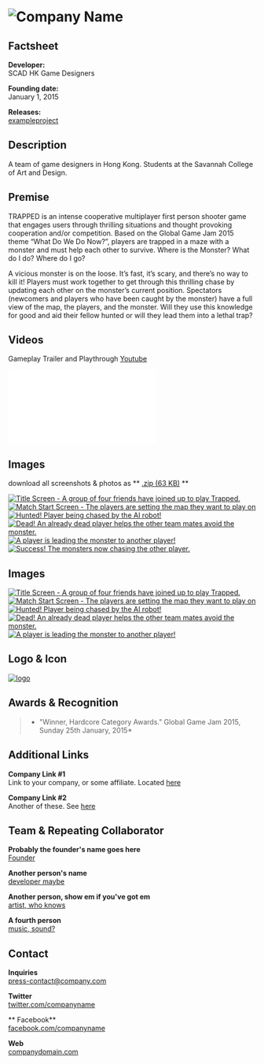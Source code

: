 # ![Company Name](assets/images/header.png)

## Factsheet

**Developer:**  
SCAD HK Game Designers

**Founding date:**  
January 1, 2015

**Releases:**  
[exampleproject][example_project]

## Description

A team of game designers in Hong Kong. Students at the Savannah College of Art and Design.

## Premise

TRAPPED is an intense cooperative multiplayer first person shooter game that engages users through thrilling situations and thought provoking cooperation and/or competition. Based on the Global Game Jam 2015 theme “What Do We Do Now?”, players are trapped in a maze with a monster and must help each other to survive. Where is the Monster? What do I do? Where do I go?

A vicious monster is on the loose. It’s fast, it’s scary, and there’s no way to kill it! Players must work together to get through this thrilling chase by updating each other on the monster’s current position. Spectators (newcomers and players who have been caught by the monster) have a full view of the map, the players, and the monster. Will they use this knowledge for good and aid their fellow hunted or will they lead them into a lethal trap?

## Videos

Gameplay Trailer and Playthrough [Youtube](https://www.youtube.com/watch?v=tN-8sHX5130&feature=youtu.be "Trapped Trailer 1")


<iframe src="//www.youtube.com/embed/tN-8sHX5130" frameborder="0" allowfullscreen></iframe>

## Images

download all screenshots & photos as ** [.zip (63 KB)](assets/images/images_gameplay.zip "Images zip") **

[![Title Screen - A group of four friends have joined up to play Trapped.](assets/images/game_image_01.png)](assets/images/game_image_01.png)
[![Match Start Screen - The players are setting the map they want to play on](assets/images/game_image_02.png)](assets/images/game_image_02.png)
[![Hunted! Player being chased by the AI robot!](assets/images/game_image_03.png)](assets/images/game_image_03.png)
[![Dead! An already dead player helps the other team mates avoid the monster.](assets/images/game_image_04.png)](assets/images/image_04.png)
[![A player is leading the monster to another player!](assets/images/game_image_05.png)](assets/images/game_image_06.png)
[![Success! The monsters now chasing the other player.](assets/images/game_image_06.png)](assets/images/game_image_06.png)


## Images

[![Title Screen - A group of four friends have joined up to play Trapped.](assets/images/production_image_01.jpg)](assets/images/production_image_01.jpg)
[![Match Start Screen - The players are setting the map they want to play on](assets/images/production_image_02.jpg)](assets/images/production_image_02.jpg)
[![Hunted! Player being chased by the AI robot!](assets/images/production_image_03.jpg)](assets/images/production_image_03.jpg)
[![Dead! An already dead player helps the other team mates avoid the monster.](assets/images/production_image_04.jpg)](assets/images/production_image_04.jpg)
[![A player is leading the monster to another player!](assets/images/production_image_05.jpg)](assets/images/production_image_05.jpg)


## Logo & Icon

[![logo](assets/images/logo.png)](assets/images/logo.png "Logo")

## Awards & Recognition

> * "Winner, Hardcore Category Awards." Global Game Jam 2015, Sunday 25th January, 2015*

## Additional Links

**Company Link #1**  
Link to your company, or some affiliate. Located [here](https://link)

**Company Link #2**  
Another of these. See [here](https://link)

## Team & Repeating Collaborator

**Probably the founder's name goes here**  
[Founder](https://link)

**Another person's name**  
[developer maybe](https://link)

**Another person, show em if you've got em**  
[artist, who knows](https://link)

**A fourth person**  
[music, sound?](https://link)

## Contact

**Inquiries**  
[press-contact@company.com][contact]

**Twitter**  
[twitter.com/companyname][twitter]

** Facebook**  
[facebook.com/companyname][facebook]

**Web**  
[companydomain.com][homepage]

<!--- =====================================================================  -->
<!--- Referenced links -->

[homepage]: http://companydomain.com "Company Name"

[contact]: mailto:press-contact@company.com

<!--- Social -->

[twitter]: https://twitter.com/companyname
[facebook]: https://facebook.com/companyname
[skype]: callto:companyskypename

<!--- Projects  -->

[example_project]: projects/exampleproject/
